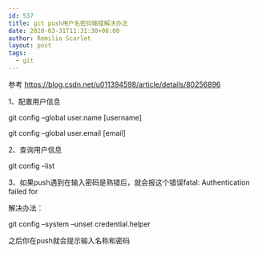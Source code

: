 ```yaml
---
id: 537
title: git push用户名密码输错解决办法
date: 2020-03-31T11:31:30+08:00
author: Remilia Scarlet
layout: post
tags:
  - git
---
```

参考 <https://blog.csdn.net/u011394598/article/details/80256896> 

1、配置用户信息

git config &#8211;global user.name [username]

git config &#8211;global user.email [email]

2、查询用户信息

git config &#8211;list

3、如果push遇到在输入密码是熟错后，就会报这个错误fatal: Authentication failed for

解决办法：

git config &#8211;system &#8211;unset credential.helper

之后你在push就会提示输入名称和密码